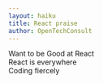 ```yaml
---
layout: haiku
title: React praise
author: OpenTechConsult
---
```


Want to be Good at React<br>
React is everywhere<br>
Coding fiercely<br>